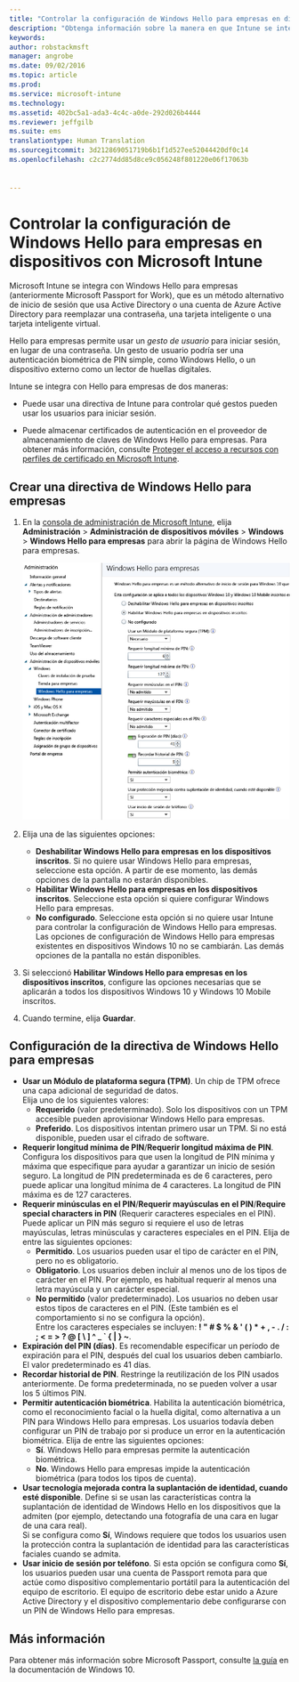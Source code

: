 ```yaml
---
title: "Controlar la configuración de Windows Hello para empresas en dispositivos | Microsoft Intune"
description: "Obtenga información sobre la manera en que Intune se integra con Windows Hello para empresas, que es un método alternativo de inicio de sesión que usa Active Directory o una cuenta de Azure Active Directory para reemplazar una contraseña, tarjeta inteligente o tarjeta inteligente virtual."
keywords: 
author: robstackmsft
manager: angrobe
ms.date: 09/02/2016
ms.topic: article
ms.prod: 
ms.service: microsoft-intune
ms.technology: 
ms.assetid: 402bc5a1-ada3-4c4c-a0de-292d026b4444
ms.reviewer: jeffgilb
ms.suite: ems
translationtype: Human Translation
ms.sourcegitcommit: 3d212869051719b6b1f1d527ee52044420df0c14
ms.openlocfilehash: c2c2774dd85d8ce9c056248f801220e06f17063b


---
```


# Controlar la configuración de Windows Hello para empresas en dispositivos con Microsoft Intune
Microsoft Intune se integra con Windows Hello para empresas (anteriormente Microsoft Passport for Work), que es un método alternativo de inicio de sesión que usa Active Directory o una cuenta de Azure Active Directory para reemplazar una contraseña, una tarjeta inteligente o una tarjeta inteligente virtual.

Hello para empresas permite usar un *gesto de usuario* para iniciar sesión, en lugar de una contraseña. Un gesto de usuario podría ser una autenticación biométrica de PIN simple, como Windows Hello, o un dispositivo externo como un lector de huellas digitales.

Intune se integra con Hello para empresas de dos maneras:

-   Puede usar una directiva de Intune para controlar qué gestos pueden usar los usuarios para iniciar sesión.

-   Puede almacenar certificados de autenticación en el proveedor de almacenamiento de claves de Windows Hello para empresas. Para obtener más información, consulte [Proteger el acceso a recursos con perfiles de certificado en Microsoft Intune](secure-resource-access-with-certificate-profiles.md).

## Crear una directiva de Windows Hello para empresas

1.  En la [consola de administración de Microsoft Intune](https://manage.microsoft.com), elija **Administración** &gt; **Administración de dispositivos móviles** &gt; **Windows** &gt; **Windows Hello para empresas** para abrir la página de Windows Hello para empresas.

    ![Página de Windows Hello para empresas](../media/passport.png)

2.  Elija una de las siguientes opciones:
    - **Deshabilitar Windows Hello para empresas en los dispositivos inscritos**. Si no quiere usar Windows Hello para empresas, seleccione esta opción. A partir de ese momento, las demás opciones de la pantalla no estarán disponibles.
    - **Habilitar Windows Hello para empresas en los dispositivos inscritos**. Seleccione esta opción si quiere configurar Windows Hello para empresas.
    - **No configurado**. Seleccione esta opción si no quiere usar Intune para controlar la configuración de Windows Hello para empresas. Las opciones de configuración de Windows Hello para empresas existentes en dispositivos Windows 10 no se cambiarán. Las demás opciones de la pantalla no están disponibles.
3.  Si seleccionó **Habilitar Windows Hello para empresas en los dispositivos inscritos**, configure las opciones necesarias que se aplicarán a todos los dispositivos Windows 10 y Windows 10 Mobile inscritos.
4.  Cuando termine, elija **Guardar**.


## Configuración de la directiva de Windows Hello para empresas

- **Usar un Módulo de plataforma segura (TPM)**. Un chip de TPM ofrece una capa adicional de seguridad de datos.<br>Elija uno de los siguientes valores:
    - **Requerido** (valor predeterminado). Solo los dispositivos con un TPM accesible pueden aprovisionar Windows Hello para empresas.
    - **Preferido**. Los dispositivos intentan primero usar un TPM. Si no está disponible, pueden usar el cifrado de software.
- **Requerir longitud mínima de PIN**/**Requerir longitud máxima de PIN**. Configura los dispositivos para que usen la longitud de PIN mínima y máxima que especifique para ayudar a garantizar un inicio de sesión seguro. La longitud de PIN predeterminada es de 6 caracteres, pero puede aplicar una longitud mínima de 4 caracteres. La longitud de PIN máxima es de 127 caracteres.
- **Requerir minúsculas en el PIN**/**Requerir mayúsculas en el PIN**/**Require special characters in PIN** (Requerir caracteres especiales en el PIN). Puede aplicar un PIN más seguro si requiere el uso de letras mayúsculas, letras minúsculas y caracteres especiales en el PIN. Elija de entre las siguientes opciones:
    - **Permitido**. Los usuarios pueden usar el tipo de carácter en el PIN, pero no es obligatorio.
    - **Obligatorio**. Los usuarios deben incluir al menos uno de los tipos de carácter en el PIN. Por ejemplo, es habitual requerir al menos una letra mayúscula y un carácter especial.
    - **No permitido** (valor predeterminado). Los usuarios no deben usar estos tipos de caracteres en el PIN. (Este también es el comportamiento si no se configura la opción).<br>Entre los caracteres especiales se incluyen: **! " # $ % &amp; ' ( ) &#42; + , - . / : ; &lt; = &gt; ? @ [ \ ] ^ _ &#96; { &#124; } ~**.
- **Expiración del PIN (días)**. Es recomendable especificar un período de expiración para el PIN, después del cual los usuarios deben cambiarlo. El valor predeterminado es 41 días.
- **Recordar historial de PIN**. Restringe la reutilización de los PIN usados anteriormente. De forma predeterminada, no se pueden volver a usar los 5 últimos PIN.
- **Permitir autenticación biométrica**. Habilita la autenticación biométrica, como el reconocimiento facial o la huella digital, como alternativa a un PIN para Windows Hello para empresas. Los usuarios todavía deben configurar un PIN de trabajo por si produce un error en la autenticación biométrica. Elija de entre las siguientes opciones:
    - **Sí**. Windows Hello para empresas permite la autenticación biométrica.
    - **No**. Windows Hello para empresas impide la autenticación biométrica (para todos los tipos de cuenta).
- **Usar tecnología mejorada contra la suplantación de identidad, cuando esté disponible**. Define si se usan las características contra la suplantación de identidad de Windows Hello en los dispositivos que la admiten (por ejemplo, detectando una fotografía de una cara en lugar de una cara real).<br>Si se configura como **Sí**, Windows requiere que todos los usuarios usen la protección contra la suplantación de identidad para las características faciales cuando se admita.
- **Usar inicio de sesión por teléfono**. Si esta opción se configura como **Sí**, los usuarios pueden usar una cuenta de Passport remota para que actúe como dispositivo complementario portátil para la autenticación del equipo de escritorio. El equipo de escritorio debe estar unido a Azure Active Directory y el dispositivo complementario debe configurarse con un PIN de Windows Hello para empresas.

## Más información
Para obtener más información sobre Microsoft Passport, consulte [la guía](https://technet.microsoft.com/library/mt589441.aspx) en la documentación de Windows 10.



<!--HONumber=Sep16_HO1-->


